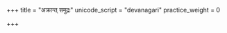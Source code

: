 +++
title = "अक्रान्त् समुद्रः"
unicode_script = "devanagari"
practice_weight = 0

+++
<div class="js_include" url="/vedAH/sAma/paravastu-saama/devaH/somaH/akrAnt-samudraH/"  newLevelForH1="1" includeTitle="true"> </div>